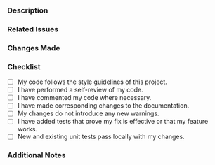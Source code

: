 ### Description

<!-- A clear and concise description of what you have done. -->

### Related Issues

<!-- Link to the issue(s) that this PR addresses. -->

### Changes Made

<!-- Describe the changes made and why they are necessary. -->

### Checklist

- [ ] My code follows the style guidelines of this project.
- [ ] I have performed a self-review of my code.
- [ ] I have commented my code where necessary.
- [ ] I have made corresponding changes to the documentation.
- [ ] My changes do not introduce any new warnings.
- [ ] I have added tests that prove my fix is effective or that my feature works.
- [ ] New and existing unit tests pass locally with my changes.

### Additional Notes

<!-- Add any other notes or information here. -->
